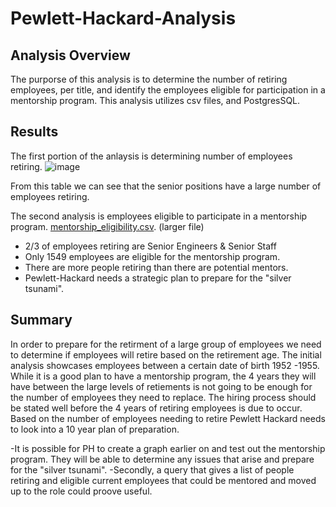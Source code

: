 # Pewlett-Hackard-Analysis

## Analysis Overview
The purporse of this analysis is to determine the number of retiring employees, per title, and identify the employees eligible for participation in a mentorship program. This analysis utilizes csv files, and PostgresSQL. 

## Results

The first portion of the anlaysis is determining number of employees retiring.
![image](https://user-images.githubusercontent.com/96217224/154570113-0bf93a9d-af7b-4871-a7ce-5bce3f7cc182.png)

From this table we can see that the senior positions have a large number of employees retiring.

The second analysis is employees eligible to participate in a mentorship program. 
[mentorship_eligibility.csv](https://github.com/B-Amela/Pewlett-Hackard-Analysis/blob/main/Analysis%20Projects%20Folder/Pewlett-Hackard-%20Analysis%20Folder/Data/mentorship_eligibility.csv). (larger file)
- 2/3 of employees retiring are Senior Engineers & Senior Staff
- Only 1549 employees are eligible for the mentorship program. 
- There are more people retiring than there are potential mentors.
- Pewlett-Hackard needs a strategic plan to prepare for the "silver tsunami".


## Summary

In order to prepare for the retirment of a large group of employees we need to determine if employees will retire based on the retirement age. The initial analysis showcases employees between a certain date of birth 1952 -1955. While it is a good plan to have a mentorship program, the 4 years they will have between the large levels of retiements is not going to be enough for the number of employees they need to replace. The hiring process should be stated well before the 4 years of retiring employees is due to occur. Based on the number of employees needing to retire Pewlett Hackard needs to look into a 10 year plan of preparation. 

-It is possible for PH to create a graph earlier on and test out the mentorship program. They will be able to determine any issues that arise and prepare for the "silver tsunami".
-Secondly, a query that gives a list of people retiring and eligible current employees that could be mentored and moved up to the role could proove useful. 
